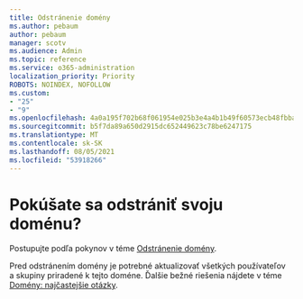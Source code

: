 ```yaml
---
title: Odstránenie domény
ms.author: pebaum
author: pebaum
manager: scotv
ms.audience: Admin
ms.topic: reference
ms.service: o365-administration
localization_priority: Priority
ROBOTS: NOINDEX, NOFOLLOW
ms.custom:
- "25"
- "9"
ms.openlocfilehash: 4a0a195f702b68f061954e025b3e4a4b1b49f60573ecb48fbbaaa6920a58f3f3
ms.sourcegitcommit: b5f7da89a650d2915dc652449623c78be6247175
ms.translationtype: MT
ms.contentlocale: sk-SK
ms.lasthandoff: 08/05/2021
ms.locfileid: "53918266"
---
```

# <a name="trying-to-remove-your-domain"></a>Pokúšate sa odstrániť svoju doménu?

Postupujte podľa pokynov v téme [Odstránenie domény](/microsoft-365/admin/get-help-with-domains/remove-a-domain).
  
Pred odstránením domény je potrebné aktualizovať všetkých používateľov a skupiny priradené k tejto doméne. Ďalšie bežné riešenia nájdete v téme [Domény: najčastejšie otázky](/microsoft-365/admin/setup/domains-faq).
  